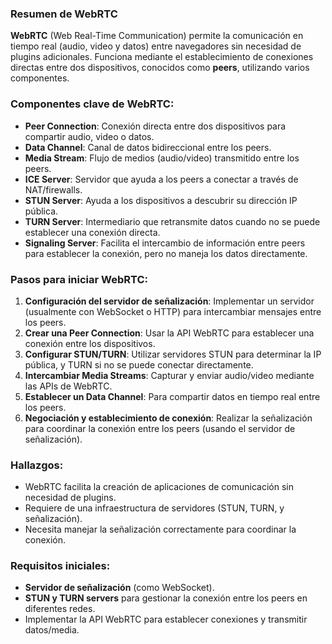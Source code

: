 ### **Resumen de WebRTC**

**WebRTC** (Web Real-Time Communication) permite la comunicación en tiempo real (audio, video y datos) entre navegadores sin necesidad de plugins adicionales. Funciona mediante el establecimiento de conexiones directas entre dos dispositivos, conocidos como **peers**, utilizando varios componentes.

### **Componentes clave de WebRTC**:
- **Peer Connection**: Conexión directa entre dos dispositivos para compartir audio, video o datos.
- **Data Channel**: Canal de datos bidireccional entre los peers.
- **Media Stream**: Flujo de medios (audio/video) transmitido entre los peers.
- **ICE Server**: Servidor que ayuda a los peers a conectar a través de NAT/firewalls.
- **STUN Server**: Ayuda a los dispositivos a descubrir su dirección IP pública.
- **TURN Server**: Intermediario que retransmite datos cuando no se puede establecer una conexión directa.
- **Signaling Server**: Facilita el intercambio de información entre peers para establecer la conexión, pero no maneja los datos directamente.

### **Pasos para iniciar WebRTC**:
1. **Configuración del servidor de señalización**: Implementar un servidor (usualmente con WebSocket o HTTP) para intercambiar mensajes entre los peers.
2. **Crear una Peer Connection**: Usar la API WebRTC para establecer una conexión entre los dispositivos.
3. **Configurar STUN/TURN**: Utilizar servidores STUN para determinar la IP pública, y TURN si no se puede conectar directamente.
4. **Intercambiar Media Streams**: Capturar y enviar audio/video mediante las APIs de WebRTC.
5. **Establecer un Data Channel**: Para compartir datos en tiempo real entre los peers.
6. **Negociación y establecimiento de conexión**: Realizar la señalización para coordinar la conexión entre los peers (usando el servidor de señalización).

### **Hallazgos**:
- WebRTC facilita la creación de aplicaciones de comunicación sin necesidad de plugins.
- Requiere de una infraestructura de servidores (STUN, TURN, y señalización).
- Necesita manejar la señalización correctamente para coordinar la conexión.

### **Requisitos iniciales**:
- **Servidor de señalización** (como WebSocket).
- **STUN y TURN servers** para gestionar la conexión entre los peers en diferentes redes.
- Implementar la API WebRTC para establecer conexiones y transmitir datos/media.

